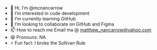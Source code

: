 - 👋 Hi, I’m @mcnancarrow
- 👀 I’m interested in code development
- 🌱 I’m currently learning GitHub
- 💞️ I’m looking to collaborate on GitHub and Figma
- 📫 How to reach me Email ma @ matthew_nancarrow@yahoo.com
- 😄 Pronouns: NA
- ⚡ Fun fact: I broke the Sullivan Rule

<!---
mcnancarrow/mcnancarrow is a ✨ special ✨ repository because its `README.md` (this file) appears on your GitHub profile.
You can click the Preview link to take a look at your changes.
--->

